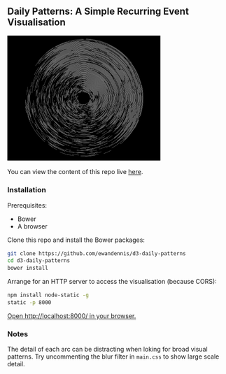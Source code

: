 ## Daily Patterns: A Simple Recurring Event Visualisation

<img src="sample.png" width="350" alt="Daily Patterns Example">

You can view the content of this repo live [here](http://ewandennis.github.io/d3-daily-patterns/).

### Installation

Prerequisites:
 - Bower
 - A browser

Clone this repo and install the Bower packages:

```bash
git clone https://github.com/ewandennis/d3-daily-patterns
cd d3-daily-patterns
bower install
```

Arrange for an HTTP server to access the visualisation (because CORS):

```bash
npm install node-static -g
static -p 8000
```

[Open http://localhost:8000/ in your browser.](http://localhost:8000/)

### Notes

The detail of each arc can be distracting when loking for broad visual patterns.  Try uncommenting the blur filter in `main.css` to show large scale detail.

